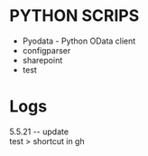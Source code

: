 # PYTHON SCRIPS 

* Pyodata - Python OData client 
* configparser
* sharepoint
* test

# Logs 
5.5.21 -- update <br/>
test > shortcut in gh